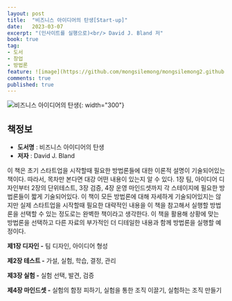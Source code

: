 ```yaml
---
layout: post
title:  "비즈니스 아이디어의 탄생[Start-up]"
date:   2023-03-07
excerpt: "(인사이트를 실행으로)<br/> David J. Bland 저"
book: true
tag:
- 도서
- 창업
- 방법론
feature: ![image](https://github.com/mongsilemong/mongsilemong2.github.io/assets/70885010/9e7da6c2-e7c5-4ffd-bb7e-af0f0c4c8ce3)
comments: true
published: true
---
```


![비즈니스 아이디어의 탄생](https://github.com/mongsilemong/mongsilemong2.github.io/assets/70885010/9e7da6c2-e7c5-4ffd-bb7e-af0f0c4c8ce3){: width="300"} 

## 책정보
   - **도서명** : 비즈니스 아이디어의 탄생
   - **저자** :  David J. Bland

이 책은 초기 스타트업을 시작할때 필요한 방법론들에 대한 이론적 설명이 기술되어있는 책이다. 따라서, 목차만 본다면 대강 어떤 내용이 있는지 알 수 있다. 1장 팀, 아이디어 디자인부터 2장의 단위테스트, 3장 검증, 4장 운영 마인드셋까지 각 스테이지에 필요한 방법론들이 짧게 기술되어있다. 이 책이 모든 방법론에 대해 자세하게 기술되어있지는 않지만 실제 스타트업을 시작할때 필요한 대략적인 내용을 이 책을 참고해서 실행할 방법론을 선택할 수 있는 정도로는 완벽한 책이라고 생각한다. 이 책을 활용해 상황에 맞는 방법론을 선택하고 다른 자료의 부가적인 더 디테일한 내용과 함께 방법론을 실행할 예정이다.

**제1장 디자인 -** 팀 디자인, 아이디어 형성

**제2장 테스트 -** 가설, 실험, 학습, 결정, 관리

**제3장 실험 -** 실험 선택, 발견, 검증

**제4장 마인드셋 -** 실험의 함정 피하기, 실험을 통한 조직 이끌기, 실험하는 조직 만들기


